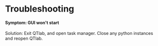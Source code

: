 Troubleshooting
=============


#### Symptom: GUI won't start
Solution: Exit QTlab, and open task manager. Close any python instances and reopen QTlab.